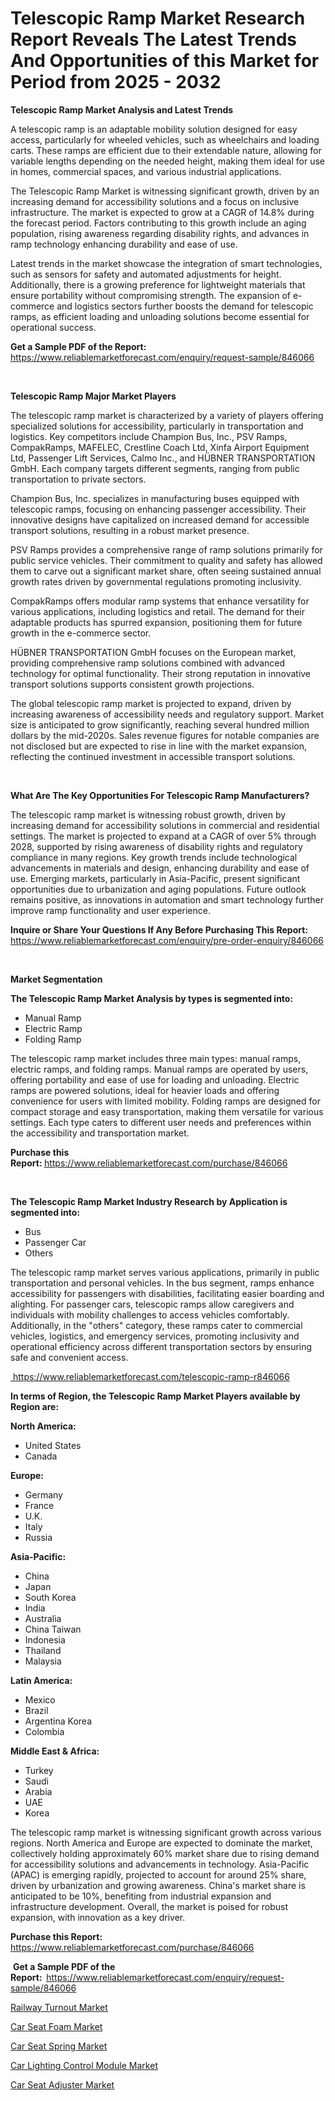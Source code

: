 <p><h1>Telescopic Ramp Market Research Report Reveals The Latest Trends And Opportunities of this Market for Period from 2025 - 2032</h1></p><p><strong>Telescopic Ramp Market Analysis and Latest Trends</strong></p>
<p><p>A telescopic ramp is an adaptable mobility solution designed for easy access, particularly for wheeled vehicles, such as wheelchairs and loading carts. These ramps are efficient due to their extendable nature, allowing for variable lengths depending on the needed height, making them ideal for use in homes, commercial spaces, and various industrial applications.</p><p>The Telescopic Ramp Market is witnessing significant growth, driven by an increasing demand for accessibility solutions and a focus on inclusive infrastructure. The market is expected to grow at a CAGR of 14.8% during the forecast period. Factors contributing to this growth include an aging population, rising awareness regarding disability rights, and advances in ramp technology enhancing durability and ease of use.</p><p>Latest trends in the market showcase the integration of smart technologies, such as sensors for safety and automated adjustments for height. Additionally, there is a growing preference for lightweight materials that ensure portability without compromising strength. The expansion of e-commerce and logistics sectors further boosts the demand for telescopic ramps, as efficient loading and unloading solutions become essential for operational success.</p></p>
<p><strong>Get a Sample PDF of the Report:&nbsp;</strong> <a href="https://www.reliablemarketforecast.com/enquiry/request-sample/846066?utm_campaign=1832&utm_medium=2&utm_source=Github&utm_content=ia&utm_term=30032025&utm_id=telescopic-ramp">https://www.reliablemarketforecast.com/enquiry/request-sample/846066</a></p>
<p>&nbsp;</p>
<p><strong>Telescopic Ramp Major Market Players</strong></p>
<p><p>The telescopic ramp market is characterized by a variety of players offering specialized solutions for accessibility, particularly in transportation and logistics. Key competitors include Champion Bus, Inc., PSV Ramps, CompakRamps, MAFELEC, Crestline Coach Ltd, Xinfa Airport Equipment Ltd, Passenger Lift Services, Calmo Inc., and HÜBNER TRANSPORTATION GmbH. Each company targets different segments, ranging from public transportation to private sectors.</p><p>Champion Bus, Inc. specializes in manufacturing buses equipped with telescopic ramps, focusing on enhancing passenger accessibility. Their innovative designs have capitalized on increased demand for accessible transport solutions, resulting in a robust market presence. </p><p>PSV Ramps provides a comprehensive range of ramp solutions primarily for public service vehicles. Their commitment to quality and safety has allowed them to carve out a significant market share, often seeing sustained annual growth rates driven by governmental regulations promoting inclusivity.</p><p>CompakRamps offers modular ramp systems that enhance versatility for various applications, including logistics and retail. The demand for their adaptable products has spurred expansion, positioning them for future growth in the e-commerce sector.</p><p>HÜBNER TRANSPORTATION GmbH focuses on the European market, providing comprehensive ramp solutions combined with advanced technology for optimal functionality. Their strong reputation in innovative transport solutions supports consistent growth projections.</p><p>The global telescopic ramp market is projected to expand, driven by increasing awareness of accessibility needs and regulatory support. Market size is anticipated to grow significantly, reaching several hundred million dollars by the mid-2020s. Sales revenue figures for notable companies are not disclosed but are expected to rise in line with the market expansion, reflecting the continued investment in accessible transport solutions.</p></p>
<p>&nbsp;</p>
<p><strong>What Are The Key Opportunities For Telescopic Ramp Manufacturers?</strong></p>
<p><p>The telescopic ramp market is witnessing robust growth, driven by increasing demand for accessibility solutions in commercial and residential settings. The market is projected to expand at a CAGR of over 5% through 2028, supported by rising awareness of disability rights and regulatory compliance in many regions. Key growth trends include technological advancements in materials and design, enhancing durability and ease of use. Emerging markets, particularly in Asia-Pacific, present significant opportunities due to urbanization and aging populations. Future outlook remains positive, as innovations in automation and smart technology further improve ramp functionality and user experience.</p></p>
<p><strong>Inquire or Share Your Questions If Any Before Purchasing This Report:</strong> <a href="https://www.reliablemarketforecast.com/enquiry/pre-order-enquiry/846066?utm_campaign=1832&utm_medium=2&utm_source=Github&utm_content=ia&utm_term=30032025&utm_id=telescopic-ramp">https://www.reliablemarketforecast.com/enquiry/pre-order-enquiry/846066</a></p>
<p>&nbsp;</p>
<p><strong>Market Segmentation</strong></p>
<p><strong>The Telescopic Ramp Market Analysis by types is segmented into:</strong></p>
<p><ul><li>Manual Ramp</li><li>Electric Ramp</li><li>Folding Ramp</li></ul></p>
<p><p>The telescopic ramp market includes three main types: manual ramps, electric ramps, and folding ramps. Manual ramps are operated by users, offering portability and ease of use for loading and unloading. Electric ramps are powered solutions, ideal for heavier loads and offering convenience for users with limited mobility. Folding ramps are designed for compact storage and easy transportation, making them versatile for various settings. Each type caters to different user needs and preferences within the accessibility and transportation market.</p></p>
<p><strong>Purchase this Report:&nbsp;</strong><a href="https://www.reliablemarketforecast.com/purchase/846066?utm_campaign=1832&utm_medium=2&utm_source=Github&utm_content=ia&utm_term=30032025&utm_id=telescopic-ramp">https://www.reliablemarketforecast.com/purchase/846066</a></p>
<p>&nbsp;</p>
<p><strong>The Telescopic Ramp Market Industry Research by Application is segmented into:</strong></p>
<p><ul><li>Bus</li><li>Passenger Car</li><li>Others</li></ul></p>
<p><p>The telescopic ramp market serves various applications, primarily in public transportation and personal vehicles. In the bus segment, ramps enhance accessibility for passengers with disabilities, facilitating easier boarding and alighting. For passenger cars, telescopic ramps allow caregivers and individuals with mobility challenges to access vehicles comfortably. Additionally, in the "others" category, these ramps cater to commercial vehicles, logistics, and emergency services, promoting inclusivity and operational efficiency across different transportation sectors by ensuring safe and convenient access.</p></p>
<p><a href="https://www.reliablemarketforecast.com/telescopic-ramp-r846066?utm_campaign=1832&utm_medium=2&utm_source=Github&utm_content=ia&utm_term=30032025&utm_id=telescopic-ramp">&nbsp;https://www.reliablemarketforecast.com/telescopic-ramp-r846066</a></p>
<p><strong>In terms of Region, the Telescopic Ramp Market Players available by Region are:</strong></p>
<p>
    <p> <strong> North America: </strong>
        <ul>
            <li>United States</li>
            <li>Canada</li>
        </ul>
        </p> 
    <p> <strong> Europe: </strong>
        <ul>
            <li>Germany</li>
            <li>France</li>
            <li>U.K.</li>
            <li>Italy</li>
            <li>Russia</li>
        </ul>
        </p> 
    <p> <strong> Asia-Pacific: </strong>
        <ul>
            <li>China</li>
            <li>Japan</li>
            <li>South Korea</li>
            <li>India</li>
            <li>Australia</li>
            <li>China Taiwan</li>
            <li>Indonesia</li>
            <li>Thailand</li>
            <li>Malaysia</li>
        </ul>
        </p> 
    <p> <strong> Latin America: </strong>
        <ul>
            <li>Mexico</li>
            <li>Brazil</li>
            <li>Argentina Korea</li>
            <li>Colombia</li>
        </ul>
        </p> 
    <p> <strong> Middle East & Africa: </strong>
        <ul>
            <li>Turkey</li>
            <li>Saudi</li>
            <li>Arabia</li>
            <li>UAE</li>
            <li>Korea</li>
        </ul>
    </p>
    </p>
<p><p>The telescopic ramp market is witnessing significant growth across various regions. North America and Europe are expected to dominate the market, collectively holding approximately 60% market share due to rising demand for accessibility solutions and advancements in technology. Asia-Pacific (APAC) is emerging rapidly, projected to account for around 25% share, driven by urbanization and growing awareness. China's market share is anticipated to be 10%, benefiting from industrial expansion and infrastructure development. Overall, the market is poised for robust expansion, with innovation as a key driver.</p></p>
<p><strong>Purchase this Report: </strong><a href="https://www.reliablemarketforecast.com/purchase/846066?utm_campaign=1832&utm_medium=2&utm_source=Github&utm_content=ia&utm_term=30032025&utm_id=telescopic-ramp">https://www.reliablemarketforecast.com/purchase/846066</a></p>
<p>&nbsp;<strong>Get a Sample PDF of the Report:&nbsp;&nbsp;</strong><a href="https://www.reliablemarketforecast.com/enquiry/request-sample/846066?utm_campaign=1832&utm_medium=2&utm_source=Github&utm_content=ia&utm_term=30032025&utm_id=telescopic-ramp">https://www.reliablemarketforecast.com/enquiry/request-sample/846066</a></p>
<p><strong></strong></p>
<p><p><a href="https://github.com/nsmifidget3/Market-Research-Report-List-1/blob/main/railway-turnout-market.md?utm_campaign=1832&utm_medium=2&utm_source=Github&utm_content=ia&utm_term=30032025&utm_id=telescopic-ramp">Railway Turnout Market</a></p><p><a href="https://github.com/orlinvisonju/Market-Research-Report-List-1/blob/main/car-seat-foam-market.md?utm_campaign=1832&utm_medium=2&utm_source=Github&utm_content=ia&utm_term=30032025&utm_id=telescopic-ramp">Car Seat Foam Market</a></p><p><a href="https://github.com/fabrehugessf/Market-Research-Report-List-1/blob/main/car-seat-spring-market.md?utm_campaign=1832&utm_medium=2&utm_source=Github&utm_content=ia&utm_term=30032025&utm_id=telescopic-ramp">Car Seat Spring Market</a></p><p><a href="https://github.com/bozzoquishmd/Market-Research-Report-List-1/blob/main/car-lighting-control-module-market.md?utm_campaign=1832&utm_medium=2&utm_source=Github&utm_content=ia&utm_term=30032025&utm_id=telescopic-ramp">Car Lighting Control Module Market</a></p><p><a href="https://github.com/wiltsdeenyuw/Market-Research-Report-List-1/blob/main/car-seat-adjuster-market.md?utm_campaign=1832&utm_medium=2&utm_source=Github&utm_content=ia&utm_term=30032025&utm_id=telescopic-ramp">Car Seat Adjuster Market</a></p></p>